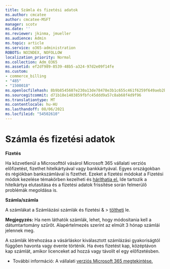```yaml
---
title: Számla és fizetési adatok
ms.author: cmcatee
author: cmcatee-MSFT
manager: scotv
ms.date: ''
ms.reviewer: jkinma, jmueller
ms.audience: Admin
ms.topic: article
ms.service: o365-administration
ROBOTS: NOINDEX, NOFOLLOW
localization_priority: Normal
ms.collection: Adm_O365
ms.assetid: ef2df989-8539-48b5-a324-97d2e09f14fe
ms.custom:
- commerce_billing
- "485"
- "1500018"
ms.openlocfilehash: 8b9b8545607e230a13de78478e3b1c655c461f6259f649aeb2b369d94d2697aa
ms.sourcegitcommit: d71b18e1403859fbfc45ddd9a57c8ab68f4d9f96
ms.translationtype: MT
ms.contentlocale: hu-HU
ms.lasthandoff: 08/06/2021
ms.locfileid: "54502610"
---
```

# <a name="invoice-and-payment-information"></a>Számla és fizetési adatok

**Fizetés**

Ha közvetlenül a Microsofttól vásárol Microsoft 365 vállalati verziós előfizetést, fizethet hitelkártyával vagy bankkártyával.  Egyes országokban és régiókban bankszámlával is fizethet.  Ezeket a fizetési módokat a Fizetési módok kezelése témakörben kezelheti és [háríthatja el.](/microsoft-365/commerce/billing-and-payments/manage-payment-methods) Ide tartozik a hitelkártya elutasítása és a fizetési adatok frissítése során felmerülő problémák megoldása is.

**Számla/számla**

A számlákat a Számlázási számlák és fizetési &  >  [töltheti](https://go.microsoft.com/fwlink/p/?linkid=848039) le.  

**Megjegyzés:** Ha nem láthatók számlák, lehet, hogy módosítania kell a dátumtartomány szűrőt.  Alapértelmezés szerint az elmúlt 3 hónap számlái jelennek meg.

A számlák létrehozása a vásárláskor kiválasztott számlázási gyakoriságtól függően havonta vagy évente történik.  Ha éves fizetést kap, középtávon kap számlát, amikor licenceket ad hozzá vagy távolít el egy előfizetésben.

- További információ: A vállalati [verziós Microsoft 365 megtekintése.](/microsoft-365/commerce/billing-and-payments/understand-your-invoice2)